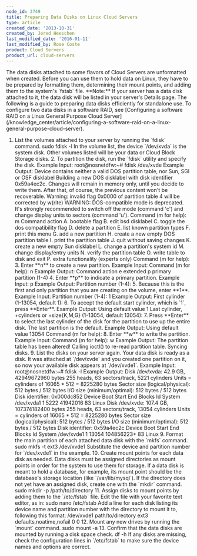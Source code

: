```yaml
---
node_id: 3749
title: Preparing Data Disks on Linux Cloud Servers
type: article
created_date: '2013-10-31'
created_by: Jered Heeschen
last_modified_date: '2016-01-11'
last_modified_by: Rose Coste
product: Cloud Servers
product_url: cloud-servers
---
```


The data disks attached to some flavors of Cloud Servers are unformatted
when created. Before you can use them to hold data on Linux, they have
to be prepared by formatting them, determining their mount points, and
adding them to the system's \`fstab\` file. \*\*Note:\*\* If your server
has a data disk attached to it, the data disk will be listed in your
server's Details page. The following is a guide to preparing data disks
efficiently for standalone use. To configure two data disks in a
software RAID, see \[Configuring a software RAID on a Linux General
Purpose Cloud
Server\](/knowledge\_center/article/configuring-a-software-raid-on-a-linux-general-purpose-cloud-server).
1. List the volumes attached to your server by running the \`fdisk\`
command. sudo fdisk -l In the volume list, the device \`/dev/xvda\` is
the system disk. Other volumes listed will be your data or Cloud Block
Storage disks. 2. To partition the disk, run the \`fdisk\` utility and
specify the disk. Example Input: root@nosnetdfw:\~\# fdisk /dev/xvde
Example Output: Device contains neither a valid DOS partition table, nor
Sun, SGI or OSF disklabel Building a new DOS disklabel with disk
identifier 0x59a4ec2c. Changes will remain in memory only, until you
decide to write them. After that, of course, the previous content won't
be recoverable. Warning: invalid flag 0x0000 of partition table 4 will
be corrected by w(rite) WARNING: DOS-compatible mode is deprecated. It's
strongly recommended to switch off the mode (command 'c') and change
display units to sectors (command 'u'). Command (m for help): m Command
action A. bootable flag B. edit bsd disklabel C. toggle the dos
compatibility flag D. delete a partition E. list known partition types
F. print this menu G. add a new partition H. create a new empty DOS
partition table I. print the partition table J. quit without saving
changes K. create a new empty Sun disklabel L. change a partition's
system id M. change display/entry units N. verify the partition table O.
write table to disk and exit P. extra functionality (experts only)
Command (m for help): 3. Enter \*\*n\*\* to create a new partition.
Example Input: Command (m for help): n Example Output: Command action e
extended p primary partition (1-4) 4. Enter \*\*p\*\* to indicate a
primary partition. Example Input: p Example Output: Partition number
(1-4): 5. Because this is the first and only partition that you are
creating on the volume, enter \*\*1\*\*. Example Input: Partition number
(1-4): 1 Example Output: First cylinder (1-13054, default 1): 6. To
accept the default start cylinder, which is \`1\`, press \*\*Enter\*\*.
Example Output: Using default value 1 Last cylinder, +cylinders or
+size{K,M,G} (1-13054, default 13054): 7. Press \*\*Enter\*\* to select
the last cylinder of the disk for the partition to use up the entire
disk. The last partition is the default. Example Output: Using default
value 13054 Command (m for help): 8. Enter \*\*w\*\* to write the
partition. Example Input: Command (m for help): w Example Output: The
partition table has been altered! Calling ioctl() to re-read partition
table. Syncing disks. 9. List the disks on your server again. Your data
disk is ready as a disk. It was attached at \`/dev/xvde\` and you
created one partition on it, so now your available disk appears at
\`/dev/xvde1\`. Example Input: root@nosnetdfw:\~\# fdisk -l Example
Output: Disk /dev/xvda: 42.9 GB, 42949672960 bytes 255 heads, 63
sectors/track, 5221 cylinders Units = cylinders of 16065 \* 512 =
8225280 bytes Sector size (logical/physical): 512 bytes / 512 bytes I/O
size (minimum/optimal): 512 bytes / 512 bytes Disk identifier:
0x000dc852 Device Boot Start End Blocks Id System /dev/xvda1 1 5222
41942016 83 Linux Disk /dev/xvde: 107.4 GB, 107374182400 bytes 255
heads, 63 sectors/track, 13054 cylinders Units = cylinders of 16065 \*
512 = 8225280 bytes Sector size (logical/physical): 512 bytes / 512
bytes I/O size (minimum/optimal): 512 bytes / 512 bytes Disk identifier:
0x59a4ec2c Device Boot Start End Blocks Id System /dev/xvde1 1 13054
104856223+ 83 Linux 9. Format the main partition of each attached data
disk with the \`mkfs\` command. sudo mkfs -t ext3 /dev/xvde1 Substitute
the device and partition number for \`/dev/xvde1\` in the example. 10.
Create mount points for each data disk as needed. Data disks must be
assigned directories as mount points in order for the system to use them
for storage. If a data disk is meant to hold a database, for example,
its mount point should be the database's storage location (like
\`/var/lib/mysql\`). If the directory does not yet have an assigned
disk, create one with the \`mkdir\` command. sudo mkdir -p
/path/to/directory 11. Assign disks to mount points by adding them to
the \`/etc/fstab\` file. Edit the file with your favorite text editor,
as in: sudo nano /etc/fstab Add a line for each disk listing its device
name and partition number with the directory to mount it to, following
this format: /dev/xvde1 path/to/directory ext3 defaults,noatime,nofail 0
0 12. Mount any new drives by running the \`mount\` command. sudo mount
-a 13. Confirm that the data disks are mounted by running a disk space
check. df -h If any disks are missing, check the configuration lines in
\`/etc/fstab\` to make sure the device names and options are correct.

